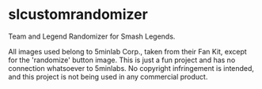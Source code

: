 # slcustomrandomizer
Team and Legend Randomizer for Smash Legends.

All images used belong to 5minlab Corp., taken from their Fan Kit, except for the 'randomize' button image. This is just a fun project and has no connection whatsoever to 5minlabs. No copyright infringement is intended, and this project is not being used in any commercial product.
